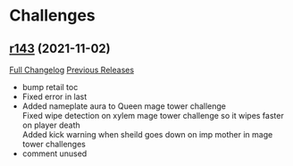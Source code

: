 # <DBM> Challenges

## [r143](https://github.com/DeadlyBossMods/DBM-Challenges/tree/r143) (2021-11-02)
[Full Changelog](https://github.com/DeadlyBossMods/DBM-Challenges/compare/r142...r143) [Previous Releases](https://github.com/DeadlyBossMods/DBM-Challenges/releases)

- bump retail toc  
- Fixed error in last  
- Added nameplate aura to Queen mage tower challenge  
    Fixed wipe detection on xylem mage tower challenge so it wipes faster on player death  
    Added kick warning when sheild goes down on imp mother in mage tower challenges  
- comment unused  
